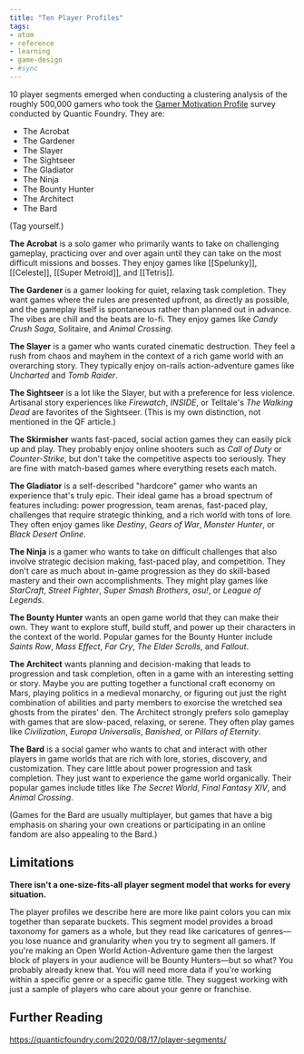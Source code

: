 ```yaml
---
title: "Ten Player Profiles"
tags:
- atom
- reference
- learning
- game-design
- #sync
---
```


10 player segments emerged when conducting a clustering analysis of the roughly 500,000 gamers who took the [Gamer Motivation Profile](https://apps.quanticfoundry.com/surveys/start/gamerprofile/) survey conducted by Quantic Foundry. They are:
- The Acrobat
- The Gardener
- The Slayer
- The Sightseer
- The Gladiator
- The Ninja
- The Bounty Hunter
- The Architect
- The Bard

(Tag yourself.)

**The Acrobat** is a solo gamer who primarily wants to take on challenging gameplay, practicing over and over again until they can take on the most difficult missions and bosses. They enjoy games like [[Spelunky]], [[Celeste]], [[Super Metroid]], and [[Tetris]].

**The Gardener** is a gamer looking for quiet, relaxing task completion. They want games where the rules are presented upfront, as directly as possible, and the gameplay itself is spontaneous rather than planned out in advance. The vibes are chill and the beats are lo-fi. They enjoy games like *Candy Crush Saga*, Solitaire, and *Animal Crossing*.

**The Slayer** is a gamer who wants curated cinematic destruction. They feel a rush from chaos and mayhem in the context of a rich game world with an overarching story. They typically enjoy on-rails action-adventure games like *Uncharted* and *Tomb Raider*.

**The Sightseer** is a lot like the Slayer, but with a preference for less violence. Artisanal story experiences like *Firewatch*, *INSIDE*, or Telltale's *The Walking Dead* are favorites of the Sightseer. (This is my own distinction, not mentioned in the QF article.)

**The Skirmisher** wants fast-paced, social action games they can easily pick up and play. They probably enjoy online shooters such as *Call of Duty* or *Counter-Strike*, but don't take the competitive aspects too seriously. They are fine with match-based games where everything resets each match.

**The Gladiator** is a self-described "hardcore" gamer who wants an experience that's truly epic. Their ideal game has a broad spectrum of features including: power progression, team arenas, fast-paced play, challenges that require strategic thinking, and a rich world with tons of lore. They often enjoy games like *Destiny*, *Gears of War*, *Monster Hunter*, or *Black Desert Online*.

**The Ninja** is a gamer who wants to take on difficult challenges that also involve strategic decision making, fast-paced play, and competition. They don't care as much about in-game progression as they do skill-based mastery and their own accomplishments. They might play games like *StarCraft*, *Street Fighter*, *Super Smash Brothers*, *osu!*, or *League of Legends*.

**The Bounty Hunter** wants an open game world that they can make their own. They want to explore stuff, build stuff, and power up their characters in the context of the world. Popular games for the Bounty Hunter include *Saints Row*, *Mass Effect*, *Far Cry*, *The Elder Scrolls*, and *Fallout*.

**The Architect** wants planning and decision-making that leads to progression and task completion, often in a game with an interesting setting or story. Maybe you are putting together a functional craft economy on Mars, playing politics in a medieval monarchy, or figuring out just the right combination of abilities and party members to exorcise the wretched sea ghosts from the pirates' den. The Architect strongly prefers solo gameplay with games that are slow-paced, relaxing, or serene. They often play games like *Civilization*, *Europa Universalis*, *Banished*, or *Pillars of Eternity*.

**The Bard** is a social gamer who wants to chat and interact with other players in game worlds that are rich with lore, stories, discovery, and customization. They care little about power progression and task completion. They just want to experience the game world organically. Their popular games include titles like *The Secret World*, *Final Fantasy XIV*, and *Animal Crossing*.

(Games for the Bard are usually multiplayer, but games that have a big emphasis on sharing your own creations or participating in an online fandom are also appealing to the Bard.)

## Limitations

**There isn't a one-size-fits-all player segment model that works for every situation.**

The player profiles we describe here are more like paint colors you can mix together than separate buckets. This segment model provides a broad taxonomy for gamers as a whole, but they read like caricatures of genres—you lose nuance and granularity when you try to segment all gamers. If you're making an Open World Action-Adventure game then the largest block of players in your audience will be Bounty Hunters—but so what? You probably already knew that. You will need more data if you're working within a specific genre or a specific game title. They suggest working with just a sample of players who care about your genre or franchise.

## Further Reading

https://quanticfoundry.com/2020/08/17/player-segments/